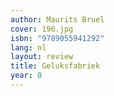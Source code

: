 ```yaml
---
author: Maurits Bruel
cover: 196.jpg
isbn: "9789055941292"
lang: nl
layout: review
title: Geluksfabriek
year: 0
---
```

